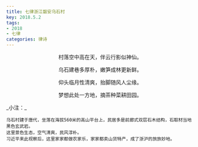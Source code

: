 ```yaml
---
title: 七律浙江磐安乌石村
key: 2018.5.2
tags: 
- 2018
- 七律
categories: 律诗
---
```


<p align="center">村落空中高在天，伴云行影似神仙。
</p>
<p align="center">乌石建巷多厚朴，嫩笋成林更新鲜。
</p>
<p align="center">仰头临月性清爽，抬脚随风人尘缘。
</p>
<p align="center">梦想此处一方地，摘茶种菜耕田园。
</p>
_小注：_

```
乌石村建于唐代，坐落在海拔560米的高山平台上，民居多是前廊式双层石木结构，石取材当地黑色玄武岩。
这里景色生态，空气清爽，民风淳朴。
习近平来此视察后，这里家家都做农家乐，家家都卖山货特产，成了浙沪的旅旅妙地。
```